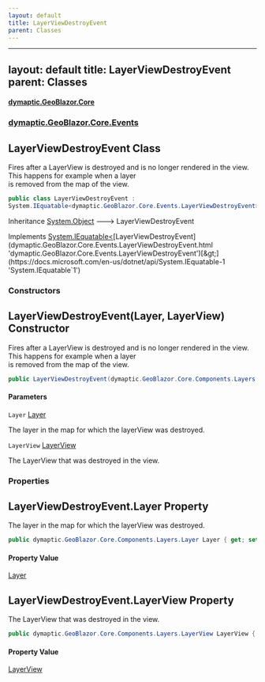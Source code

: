 ```yaml
---
layout: default
title: LayerViewDestroyEvent
parent: Classes
---
```

---
layout: default
title: LayerViewDestroyEvent
parent: Classes
---
#### [dymaptic.GeoBlazor.Core](index.html 'index')
### [dymaptic.GeoBlazor.Core.Events](index.html#dymaptic.GeoBlazor.Core.Events 'dymaptic.GeoBlazor.Core.Events')

## LayerViewDestroyEvent Class

Fires after a LayerView is destroyed and is no longer rendered in the view. This happens for example when a layer  
is removed from the map of the view.

```csharp
public class LayerViewDestroyEvent :
System.IEquatable<dymaptic.GeoBlazor.Core.Events.LayerViewDestroyEvent>
```

Inheritance [System.Object](https://docs.microsoft.com/en-us/dotnet/api/System.Object 'System.Object') &#129106; LayerViewDestroyEvent

Implements [System.IEquatable&lt;](https://docs.microsoft.com/en-us/dotnet/api/System.IEquatable-1 'System.IEquatable`1')[LayerViewDestroyEvent](dymaptic.GeoBlazor.Core.Events.LayerViewDestroyEvent.html 'dymaptic.GeoBlazor.Core.Events.LayerViewDestroyEvent')[&gt;](https://docs.microsoft.com/en-us/dotnet/api/System.IEquatable-1 'System.IEquatable`1')
### Constructors

<a name='dymaptic.GeoBlazor.Core.Events.LayerViewDestroyEvent.LayerViewDestroyEvent(dymaptic.GeoBlazor.Core.Components.Layers.Layer,dymaptic.GeoBlazor.Core.Components.Layers.LayerView)'></a>

## LayerViewDestroyEvent(Layer, LayerView) Constructor

Fires after a LayerView is destroyed and is no longer rendered in the view. This happens for example when a layer  
is removed from the map of the view.

```csharp
public LayerViewDestroyEvent(dymaptic.GeoBlazor.Core.Components.Layers.Layer Layer, dymaptic.GeoBlazor.Core.Components.Layers.LayerView LayerView);
```
#### Parameters

<a name='dymaptic.GeoBlazor.Core.Events.LayerViewDestroyEvent.LayerViewDestroyEvent(dymaptic.GeoBlazor.Core.Components.Layers.Layer,dymaptic.GeoBlazor.Core.Components.Layers.LayerView).Layer'></a>

`Layer` [Layer](dymaptic.GeoBlazor.Core.Components.Layers.Layer.html 'dymaptic.GeoBlazor.Core.Components.Layers.Layer')

The layer in the map for which the layerView was destroyed.

<a name='dymaptic.GeoBlazor.Core.Events.LayerViewDestroyEvent.LayerViewDestroyEvent(dymaptic.GeoBlazor.Core.Components.Layers.Layer,dymaptic.GeoBlazor.Core.Components.Layers.LayerView).LayerView'></a>

`LayerView` [LayerView](dymaptic.GeoBlazor.Core.Components.Layers.LayerView.html 'dymaptic.GeoBlazor.Core.Components.Layers.LayerView')

The LayerView that was destroyed in the view.
### Properties

<a name='dymaptic.GeoBlazor.Core.Events.LayerViewDestroyEvent.Layer'></a>

## LayerViewDestroyEvent.Layer Property

The layer in the map for which the layerView was destroyed.

```csharp
public dymaptic.GeoBlazor.Core.Components.Layers.Layer Layer { get; set; }
```

#### Property Value
[Layer](dymaptic.GeoBlazor.Core.Components.Layers.Layer.html 'dymaptic.GeoBlazor.Core.Components.Layers.Layer')

<a name='dymaptic.GeoBlazor.Core.Events.LayerViewDestroyEvent.LayerView'></a>

## LayerViewDestroyEvent.LayerView Property

The LayerView that was destroyed in the view.

```csharp
public dymaptic.GeoBlazor.Core.Components.Layers.LayerView LayerView { get; set; }
```

#### Property Value
[LayerView](dymaptic.GeoBlazor.Core.Components.Layers.LayerView.html 'dymaptic.GeoBlazor.Core.Components.Layers.LayerView')

